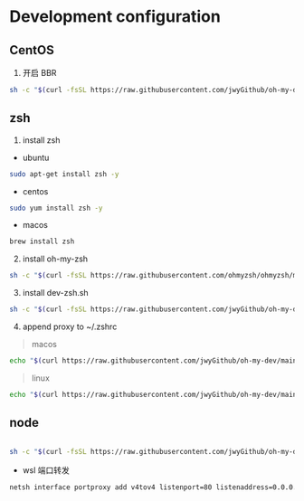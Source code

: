 # Development configuration

## CentOS

1. 开启 BBR

```sh
sh -c "$(curl -fsSL https://raw.githubusercontent.com/jwyGithub/oh-my-dev/main/centos/bbr_setup.sh)"
```

## zsh

1. install zsh

-   ubuntu

```sh
sudo apt-get install zsh -y
```

-   centos

```sh
sudo yum install zsh -y
```

-   macos

```sh
brew install zsh
```

2. install oh-my-zsh

```sh
sh -c "$(curl -fsSL https://raw.githubusercontent.com/ohmyzsh/ohmyzsh/master/tools/install.sh)"
```

3. install dev-zsh.sh

```sh
sh -c "$(curl -fsSL https://raw.githubusercontent.com/jwyGithub/oh-my-dev/main/zsh/dev-zsh.sh)"
```

4. append proxy to ~/.zshrc

> macos

```sh
echo "$(curl https://raw.githubusercontent.com/jwyGithub/oh-my-dev/main/zsh/proxy/macos.zsh)" >> ~/.zshrc
```

> linux

```sh
echo "$(curl https://raw.githubusercontent.com/jwyGithub/oh-my-dev/main/zsh/proxy/linux.zsh)" >> ~/.zshrc
```

## node

```sh

sh -c "$(curl -fsSL https://raw.githubusercontent.com/jwyGithub/oh-my-dev/main/node/install.sh)"
```

-   wsl 端口转发

```sh
netsh interface portproxy add v4tov4 listenport=80 listenaddress=0.0.0.0 connectport=80 connectaddress=1.1.1.1
```

